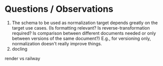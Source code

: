 # Questions / Observations

1. The schema to be used as normalization target depends greatly on the target use cases. (Is formatting relevant? Is reverse-transformation required? Is comparison between different documents needed or only between versions of the same document?) E.g., for versioning only, normalization doesn't really improve things.
2. docling

render vs railway